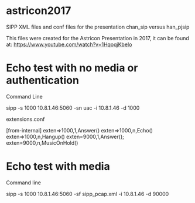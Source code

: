 # astricon2017

SIPP XML files and conf files for the presentation chan_sip versus han_pjsip

This files were created for the Astricon Presentation in 2017, it can be found at: https://www.youtube.com/watch?v=1HqoqjKbeIo

# Echo test with no media or authentication

Command Line

sipp -s 1000 10.8.1.46:5060 -sn uac -i 10.8.1.46 -d 1000

extensions.conf

[from-internal]
exten=>1000,1,Answer()
exten=>1000,n,Echo()
exten=>1000,n,Hangup()
exten=9000,1,Answer();
exten=9000,n,MusicOnHold()

# Echo test with media

Command line

sipp -s 1000 10.8.1.46:5060 -sf sipp_pcap.xml -i 10.8.1.46 -d 90000


